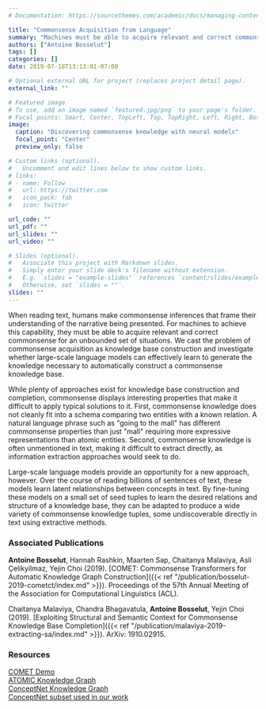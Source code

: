 ```yaml
---
# Documentation: https://sourcethemes.com/academic/docs/managing-content/

title: "Commonsense Acquisition from Language"
summary: "Machines must be able to acquire relevant and correct commonsense for an unbounded set of situations. We explore how to capture this knowledge at scale."
authors: ["Antoine Bosselut"]
tags: []
categories: []
date: 2019-07-18T13:13:01-07:00

# Optional external URL for project (replaces project detail page).
external_link: ""

# Featured image
# To use, add an image named `featured.jpg/png` to your page's folder.
# Focal points: Smart, Center, TopLeft, Top, TopRight, Left, Right, BottomLeft, Bottom, BottomRight.
image:
  caption: "Discovering commonsense knowledge with neural models"
  focal_point: "Center"
  preview_only: false

# Custom links (optional).
#   Uncomment and edit lines below to show custom links.
# links:
# - name: Follow
#   url: https://twitter.com
#   icon_pack: fab
#   icon: twitter

url_code: ""
url_pdf: ""
url_slides: ""
url_video: ""

# Slides (optional).
#   Associate this project with Markdown slides.
#   Simply enter your slide deck's filename without extension.
#   E.g. `slides = "example-slides"` references `content/slides/example-slides.md`.
#   Otherwise, set `slides = ""`.
slides: ""
---
```


When reading text, humans make commonsense inferences that frame their understanding of the
narrative being presented. For machines to achieve this capability, they must be able to acquire relevant and correct commonsense for an unbounded set of situations. We cast the problem of commonsense acquisition as knowledge base construction and investigate whether large-scale language models can effectively learn to generate the knowledge necessary to automatically construct a commonsense knowledge base.

While plenty of approaches exist for knowledge base construction and completion, commonsense displays interesting properties that make it difficult to apply typical solutions to it. First, commonsense knowledge does not cleanly fit into a schema comparing two entities with a known relation. A natural language phrase such as "going to the mall" has different commonsense properties than just "mall" requiring more expressive representations than atomic entities. Second, commonsense knowledge is often unmentioned in text, making it difficult to extract directly, as information extraction approaches would seek to do.

Large-scale language models provide an opportunity for a new approach, however. Over the course of reading billions of sentences of text, these models learn latent relationships between concepts in text. By fine-tuning these models on a small set of seed tuples to learn the desired relations and structure of a knowledge base, they can be adapted to produce a wide variety of commonsense knowledge tuples, some undiscoverable directly in text using extractive methods.

<h3> Associated Publications </h3>

**Antoine Bosselut**, Hannah Rashkin, Maarten Sap, Chaitanya Malaviya, Asli Çelikyilmaz, Yejin Choi (2019). [COMET: Commonsense Transformers for Automatic Knowledge Graph Construction]({{< ref "/publication/bosselut-2019-cometct/index.md" >}}). Proceedings of the 57th Annual Meeting of the Association for Computational Linguistics (ACL).

Chaitanya Malaviya, Chandra Bhagavatula, **Antoine Bosselut**, Yejin Choi (2019). [Exploiting Structural and Semantic Context for Commonsense Knowledge Base Completion]({{< ref "/publication/malaviya-2019-extracting-sa/index.md" >}}). ArXiv: 1910.02915.

<!-- Antoine Bosselut, Jianfu Chen, David Warren, Hannaneh Hajishirzi, Yejin Choi (2016). [Learning Prototypical Event Structure from Photo Albums]({{< ref "/publication/bosselut-2016-learning-pe/index.md" >}}). Proceedings of the 54th Annual Meeting of the Association for Computational Linguistics (ACL). -->

<h3> Resources </h3>

[COMET Demo](https://mosaickg.apps.allenai.org/)<br>
[ATOMIC Knowledge Graph](https://homes.cs.washington.edu/~msap/atomic/)<br>
[ConceptNet Knowledge Graph](http://conceptnet.io/)<br>
[ConceptNet subset used in our work](https://ttic.uchicago.edu/~kgimpel/commonsense.html)<br>
